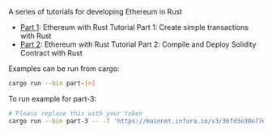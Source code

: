 A series of tutorials for developing Ethereum in Rust

- [Part 1](https://medium.com/@august2079/ethereum-with-rust-tutorial-part-1-create-simple-transactions-with-rust-26d365a7ea93): Ethereum with Rust Tutorial Part 1: Create simple transactions with Rust
- [Part 2](https://medium.com/@august2079/ethereum-with-rust-tutorial-part-2-compile-and-deploy-solidity-contract-with-rust-c3cd16fce8ee): Ethereum with Rust Tutorial Part 2: Compile and Deploy Solidity Contract with Rust

Examples can be run from cargo: 

``` bash
cargo run --bin part-[n]
```

To run example for part-3:

``` bash
# Please replace this with your token
cargo run --bin part-3 -- -f 'https://mainnet.infura.io/v3/36fd3e30e77e47ba9034d2605a11ec8a@15028994' -u 0x5041ed759dd4afc3a72b8192c143f72f4724081a
```
